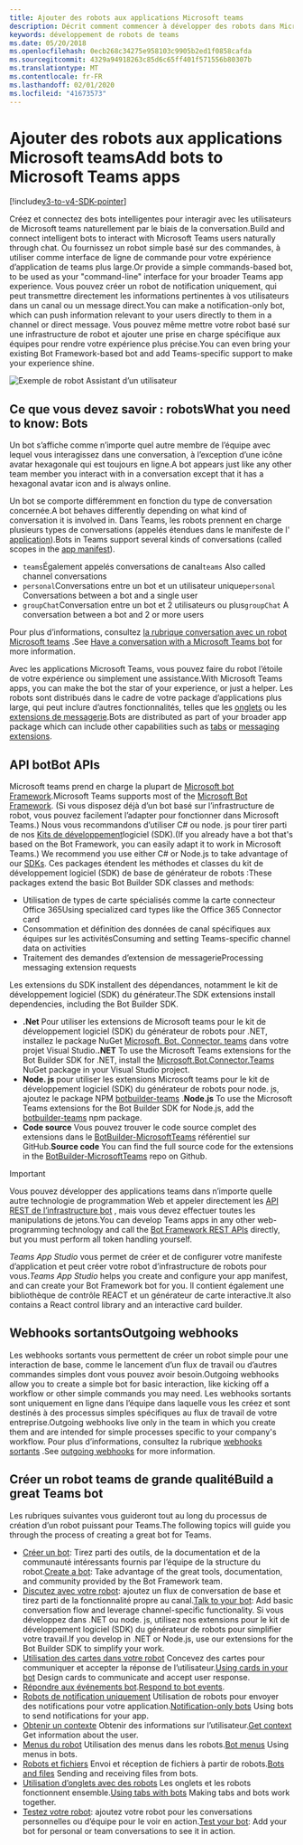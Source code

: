 ```yaml
---
title: Ajouter des robots aux applications Microsoft teams
description: Décrit comment commencer à développer des robots dans Microsoft teams
keywords: développement de robots de teams
ms.date: 05/20/2018
ms.openlocfilehash: 0ecb268c34275e958103c9905b2ed1f0858cafda
ms.sourcegitcommit: 4329a94918263c85d6c65ff401f571556b80307b
ms.translationtype: MT
ms.contentlocale: fr-FR
ms.lasthandoff: 02/01/2020
ms.locfileid: "41673573"
---
```

# <a name="add-bots-to-microsoft-teams-apps"></a><span data-ttu-id="ef8b0-104">Ajouter des robots aux applications Microsoft teams</span><span class="sxs-lookup"><span data-stu-id="ef8b0-104">Add bots to Microsoft Teams apps</span></span>

[!include[v3-to-v4-SDK-pointer](~/includes/v3-to-v4-pointer-bots.md)]

<span data-ttu-id="ef8b0-105">Créez et connectez des bots intelligentes pour interagir avec les utilisateurs de Microsoft teams naturellement par le biais de la conversation.</span><span class="sxs-lookup"><span data-stu-id="ef8b0-105">Build and connect intelligent bots to interact with Microsoft Teams users naturally through chat.</span></span> <span data-ttu-id="ef8b0-106">Ou fournissez un robot simple basé sur des commandes, à utiliser comme interface de ligne de commande pour votre expérience d’application de teams plus large.</span><span class="sxs-lookup"><span data-stu-id="ef8b0-106">Or provide a simple commands-based bot, to be used as your "command-line" interface for your broader Teams app experience.</span></span> <span data-ttu-id="ef8b0-107">Vous pouvez créer un robot de notification uniquement, qui peut transmettre directement les informations pertinentes à vos utilisateurs dans un canal ou un message direct.</span><span class="sxs-lookup"><span data-stu-id="ef8b0-107">You can make a notification-only bot, which can push information relevant to your users directly to them in a channel or direct message.</span></span> <span data-ttu-id="ef8b0-108">Vous pouvez même mettre votre robot basé sur une infrastructure de robot et ajouter une prise en charge spécifique aux équipes pour rendre votre expérience plus précise.</span><span class="sxs-lookup"><span data-stu-id="ef8b0-108">You can even bring your existing Bot Framework-based bot and add Teams-specific support to make your experience shine.</span></span>

![Exemple de robot Assistant d’un utilisateur](~/assets/images/bot_example.png)

## <a name="what-you-need-to-know-bots"></a><span data-ttu-id="ef8b0-110">Ce que vous devez savoir : robots</span><span class="sxs-lookup"><span data-stu-id="ef8b0-110">What you need to know: Bots</span></span>

<span data-ttu-id="ef8b0-111">Un bot s’affiche comme n’importe quel autre membre de l’équipe avec lequel vous interagissez dans une conversation, à l’exception d’une icône avatar hexagonale qui est toujours en ligne.</span><span class="sxs-lookup"><span data-stu-id="ef8b0-111">A bot appears just like any other team member you interact with in a conversation except that it has a hexagonal avatar icon and is always online.</span></span>

<span data-ttu-id="ef8b0-112">Un bot se comporte différemment en fonction du type de conversation concernée.</span><span class="sxs-lookup"><span data-stu-id="ef8b0-112">A bot behaves differently depending on what kind of conversation it is involved in.</span></span> <span data-ttu-id="ef8b0-113">Dans Teams, les robots prennent en charge plusieurs types de conversations (appelés étendues dans le manifeste de l' [application](~/resources/schema/manifest-schema.md)).</span><span class="sxs-lookup"><span data-stu-id="ef8b0-113">Bots in Teams support several kinds of conversations (called scopes in the [app manifest](~/resources/schema/manifest-schema.md)).</span></span>

* <span data-ttu-id="ef8b0-114">`teams`Également appelés conversations de canal</span><span class="sxs-lookup"><span data-stu-id="ef8b0-114">`teams` Also called channel conversations</span></span>
* <span data-ttu-id="ef8b0-115">`personal`Conversations entre un bot et un utilisateur unique</span><span class="sxs-lookup"><span data-stu-id="ef8b0-115">`personal` Conversations between a bot and a single user</span></span>
* <span data-ttu-id="ef8b0-116">`groupChat`Conversation entre un bot et 2 utilisateurs ou plus</span><span class="sxs-lookup"><span data-stu-id="ef8b0-116">`groupChat` A conversation between a bot and 2 or more users</span></span>

<span data-ttu-id="ef8b0-117">Pour plus d’informations, consultez [la rubrique conversation avec un robot Microsoft teams](~/resources/bot-v3/bot-conversations/bots-conversations.md) .</span><span class="sxs-lookup"><span data-stu-id="ef8b0-117">See [Have a conversation with a Microsoft Teams bot](~/resources/bot-v3/bot-conversations/bots-conversations.md) for more information.</span></span>

<span data-ttu-id="ef8b0-118">Avec les applications Microsoft Teams, vous pouvez faire du robot l’étoile de votre expérience ou simplement une assistance.</span><span class="sxs-lookup"><span data-stu-id="ef8b0-118">With Microsoft Teams apps, you can make the bot the star of your experience, or just a helper.</span></span> <span data-ttu-id="ef8b0-119">Les robots sont distribués dans le cadre de votre package d’applications plus large, qui peut inclure d’autres fonctionnalités, telles que les [onglets](~/tabs/what-are-tabs.md) ou les [extensions de messagerie](~/messaging-extensions/what-are-messaging-extensions.md).</span><span class="sxs-lookup"><span data-stu-id="ef8b0-119">Bots are distributed as part of your broader app package which can include other capabilities such as [tabs](~/tabs/what-are-tabs.md) or [messaging extensions](~/messaging-extensions/what-are-messaging-extensions.md).</span></span>

## <a name="bot-apis"></a><span data-ttu-id="ef8b0-120">API bot</span><span class="sxs-lookup"><span data-stu-id="ef8b0-120">Bot APIs</span></span>

<span data-ttu-id="ef8b0-121">Microsoft teams prend en charge la plupart de [Microsoft bot Framework](https://dev.botframework.com/).</span><span class="sxs-lookup"><span data-stu-id="ef8b0-121">Microsoft Teams supports most of the [Microsoft Bot Framework](https://dev.botframework.com/).</span></span> <span data-ttu-id="ef8b0-122">(Si vous disposez déjà d’un bot basé sur l’infrastructure de robot, vous pouvez facilement l’adapter pour fonctionner dans Microsoft Teams.) Nous vous recommandons d’utiliser C# ou node. js pour tirer parti de nos [Kits de développement](/microsoftteams/platform/#pivot=sdk-tools)logiciel (SDK).</span><span class="sxs-lookup"><span data-stu-id="ef8b0-122">(If you already have a bot that's based on the Bot Framework, you can easily adapt it to work in Microsoft Teams.) We recommend you use either C# or Node.js to take advantage of our [SDKs](/microsoftteams/platform/#pivot=sdk-tools).</span></span> <span data-ttu-id="ef8b0-123">Ces packages étendent les méthodes et classes du kit de développement logiciel (SDK) de base de générateur de robots :</span><span class="sxs-lookup"><span data-stu-id="ef8b0-123">These packages extend the basic Bot Builder SDK classes and methods:</span></span>

* <span data-ttu-id="ef8b0-124">Utilisation de types de carte spécialisés comme la carte connecteur Office 365</span><span class="sxs-lookup"><span data-stu-id="ef8b0-124">Using specialized card types like the Office 365 Connector card</span></span>
* <span data-ttu-id="ef8b0-125">Consommation et définition des données de canal spécifiques aux équipes sur les activités</span><span class="sxs-lookup"><span data-stu-id="ef8b0-125">Consuming and setting Teams-specific channel data on activities</span></span>
* <span data-ttu-id="ef8b0-126">Traitement des demandes d’extension de messagerie</span><span class="sxs-lookup"><span data-stu-id="ef8b0-126">Processing messaging extension requests</span></span>

<span data-ttu-id="ef8b0-127">Les extensions du SDK installent des dépendances, notamment le kit de développement logiciel (SDK) du générateur.</span><span class="sxs-lookup"><span data-stu-id="ef8b0-127">The SDK extensions install dependencies, including the Bot Builder SDK.</span></span>

* <span data-ttu-id="ef8b0-128">**.Net** Pour utiliser les extensions de Microsoft teams pour le kit de développement logiciel (SDK) du générateur de robots pour .NET, installez le package NuGet [Microsoft. Bot. Connector. teams](https://www.nuget.org/packages/Microsoft.Bot.Connector.Teams) dans votre projet Visual Studio.</span><span class="sxs-lookup"><span data-stu-id="ef8b0-128">**.NET** To use the Microsoft Teams extensions for the Bot Builder SDK for .NET, install the [Microsoft.Bot.Connector.Teams](https://www.nuget.org/packages/Microsoft.Bot.Connector.Teams) NuGet package in your Visual Studio project.</span></span>
* <span data-ttu-id="ef8b0-129">**Node. js** pour utiliser les extensions Microsoft teams pour le kit de développement logiciel (SDK) du générateur de robots pour node. js, ajoutez le package NPM [botbuilder-teams](https://www.npmjs.com/package/botbuilder-teams) .</span><span class="sxs-lookup"><span data-stu-id="ef8b0-129">**Node.js** To use the Microsoft Teams extensions for the Bot Builder SDK for Node.js, add the [botbuilder-teams](https://www.npmjs.com/package/botbuilder-teams) npm package.</span></span>
* <span data-ttu-id="ef8b0-130">**Code source** Vous pouvez trouver le code source complet des extensions dans le [BotBuilder-MicrosoftTeams](https://github.com/OfficeDev/BotBuilder-MicrosoftTeams) référentiel sur GitHub.</span><span class="sxs-lookup"><span data-stu-id="ef8b0-130">**Source code** You can find the full source code for the extensions in the [BotBuilder-MicrosoftTeams](https://github.com/OfficeDev/BotBuilder-MicrosoftTeams) repo on Github.</span></span>

> [!IMPORTANT]
> <span data-ttu-id="ef8b0-131">Vous pouvez développer des applications teams dans n’importe quelle autre technologie de programmation Web et appeler directement les [API REST de l’infrastructure bot](/bot-framework/rest-api/bot-framework-rest-overview) , mais vous devez effectuer toutes les manipulations de jetons.</span><span class="sxs-lookup"><span data-stu-id="ef8b0-131">You can develop Teams apps in any other web-programming technology and call the [Bot Framework REST APIs](/bot-framework/rest-api/bot-framework-rest-overview) directly, but you must perform all token handling yourself.</span></span>

<span data-ttu-id="ef8b0-132">*Teams App Studio* vous permet de créer et de configurer votre manifeste d’application et peut créer votre robot d’infrastructure de robots pour vous.</span><span class="sxs-lookup"><span data-stu-id="ef8b0-132">*Teams App Studio* helps you create and configure your app manifest, and can create your Bot Framework bot for you.</span></span> <span data-ttu-id="ef8b0-133">Il contient également une bibliothèque de contrôle REACT et un générateur de carte interactive.</span><span class="sxs-lookup"><span data-stu-id="ef8b0-133">It also contains a React control library and an interactive card builder.</span></span>

## <a name="outgoing-webhooks"></a><span data-ttu-id="ef8b0-134">Webhooks sortants</span><span class="sxs-lookup"><span data-stu-id="ef8b0-134">Outgoing webhooks</span></span>

<span data-ttu-id="ef8b0-135">Les webhooks sortants vous permettent de créer un robot simple pour une interaction de base, comme le lancement d’un flux de travail ou d’autres commandes simples dont vous pouvez avoir besoin.</span><span class="sxs-lookup"><span data-stu-id="ef8b0-135">Outgoing webhooks allow you to create a simple bot for basic interaction, like kicking off a workflow or other simple commands you may need.</span></span> <span data-ttu-id="ef8b0-136">Les webhooks sortants sont uniquement en ligne dans l’équipe dans laquelle vous les créez et sont destinés à des processus simples spécifiques au flux de travail de votre entreprise.</span><span class="sxs-lookup"><span data-stu-id="ef8b0-136">Outgoing webhooks live only in the team in which you create them and are intended for simple processes specific to your company's workflow.</span></span> <span data-ttu-id="ef8b0-137">Pour plus d’informations, consultez la rubrique [webhooks sortants](~/webhooks-and-connectors/how-to/add-outgoing-webhook.md) .</span><span class="sxs-lookup"><span data-stu-id="ef8b0-137">See [outgoing webhooks](~/webhooks-and-connectors/how-to/add-outgoing-webhook.md) for more information.</span></span>

## <a name="build-a-great-teams-bot"></a><span data-ttu-id="ef8b0-138">Créer un robot teams de grande qualité</span><span class="sxs-lookup"><span data-stu-id="ef8b0-138">Build a great Teams bot</span></span>

<span data-ttu-id="ef8b0-139">Les rubriques suivantes vous guideront tout au long du processus de création d’un robot puissant pour Teams.</span><span class="sxs-lookup"><span data-stu-id="ef8b0-139">The following topics will guide you through the process of creating a great bot for Teams.</span></span>

* <span data-ttu-id="ef8b0-140">[Créer un bot](~/resources/bot-v3/bots-create.md): Tirez parti des outils, de la documentation et de la communauté intéressants fournis par l’équipe de la structure du robot.</span><span class="sxs-lookup"><span data-stu-id="ef8b0-140">[Create a bot](~/resources/bot-v3/bots-create.md): Take advantage of the great tools, documentation, and community provided by the Bot Framework team.</span></span>
* <span data-ttu-id="ef8b0-141">[Discutez avec votre robot](~/resources/bot-v3/bot-conversations/bots-conversations.md): ajoutez un flux de conversation de base et tirez parti de la fonctionnalité propre au canal.</span><span class="sxs-lookup"><span data-stu-id="ef8b0-141">[Talk to your bot](~/resources/bot-v3/bot-conversations/bots-conversations.md): Add basic conversation flow and leverage channel-specific functionality.</span></span> <span data-ttu-id="ef8b0-142">Si vous développez dans .NET ou node. js, utilisez nos extensions pour le kit de développement logiciel (SDK) du générateur de robots pour simplifier votre travail.</span><span class="sxs-lookup"><span data-stu-id="ef8b0-142">If you develop in .NET or Node.js, use our extensions for the Bot Builder SDK to simplify your work.</span></span>
* <span data-ttu-id="ef8b0-143">[Utilisation des cartes dans votre robot](~/resources/bot-v3/bots-cards.md) Concevez des cartes pour communiquer et accepter la réponse de l’utilisateur.</span><span class="sxs-lookup"><span data-stu-id="ef8b0-143">[Using cards in your bot](~/resources/bot-v3/bots-cards.md) Design cards to communicate and accept user response.</span></span>
* <span data-ttu-id="ef8b0-144">[Répondre aux événements bot](~/resources/bot-v3/bots-notifications.md).</span><span class="sxs-lookup"><span data-stu-id="ef8b0-144">[Respond to bot events](~/resources/bot-v3/bots-notifications.md).</span></span>
* <span data-ttu-id="ef8b0-145">[Robots de notification uniquement](~/resources/bot-v3/bots-notification-only.md) Utilisation de robots pour envoyer des notifications pour votre application.</span><span class="sxs-lookup"><span data-stu-id="ef8b0-145">[Notification-only bots](~/resources/bot-v3/bots-notification-only.md) Using bots to send notifications for your app.</span></span>
* <span data-ttu-id="ef8b0-146">[Obtenir un contexte](~/resources/bot-v3/bots-context.md) Obtenir des informations sur l’utilisateur.</span><span class="sxs-lookup"><span data-stu-id="ef8b0-146">[Get context](~/resources/bot-v3/bots-context.md) Get information about the user.</span></span>
* <span data-ttu-id="ef8b0-147">[Menus du robot](~/resources/bot-v3/bots-menus.md) Utilisation des menus dans les robots.</span><span class="sxs-lookup"><span data-stu-id="ef8b0-147">[Bot menus](~/resources/bot-v3/bots-menus.md) Using menus in bots.</span></span>
* <span data-ttu-id="ef8b0-148">[Robots et fichiers](~/resources/bot-v3/bots-files.md) Envoi et réception de fichiers à partir de robots.</span><span class="sxs-lookup"><span data-stu-id="ef8b0-148">[Bots and files](~/resources/bot-v3/bots-files.md) Sending and receiving files from bots.</span></span>
* <span data-ttu-id="ef8b0-149">[Utilisation d’onglets avec des robots](~/resources/bot-v3/bots-with-tabs.md) Les onglets et les robots fonctionnent ensemble.</span><span class="sxs-lookup"><span data-stu-id="ef8b0-149">[Using tabs with bots](~/resources/bot-v3/bots-with-tabs.md) Making tabs and bots work together.</span></span>
* <span data-ttu-id="ef8b0-150">[Testez votre robot](~/resources/bot-v3/bots-test.md): ajoutez votre robot pour les conversations personnelles ou d’équipe pour le voir en action.</span><span class="sxs-lookup"><span data-stu-id="ef8b0-150">[Test your bot](~/resources/bot-v3/bots-test.md): Add your bot for personal or team conversations to see it in action.</span></span>
